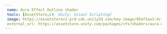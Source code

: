 ```yaml
---
 name: Aura Effect Outline shader
 tools: [AssetStore,C#, Unity, Visaul Scripting]
 image: https://assetstorev1-prd-cdn.unity3d.com/key-image/95ef1ee3-dcfe-4f4e-8653-80a39cd855e0.webp
 external_url: https://assetstore.unity.com/packages/vfx/shaders/aura-effect-stylized-outline-shader-213066
---
```

